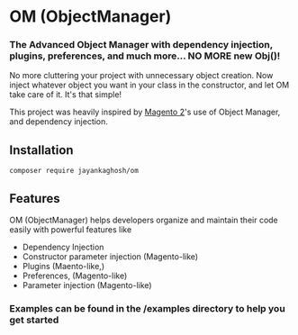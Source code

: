 # OM (ObjectManager)
### The Advanced Object Manager with dependency injection, plugins, preferences, and much more... NO MORE new Obj()!

No more cluttering your project with unnecessary object creation. Now inject whatever object you want in your class in the constructor, and let OM take care of it. It's that simple!

This project was heavily inspired by [Magento 2](https://github.com/magento/magento2 "Magento 2")'s use of Object Manager, and dependency injection.

## Installation
`composer require jayankaghosh/om`

## Features

OM (ObjectManager) helps developers organize and maintain their code easily with powerful features like 
- Dependency Injection
- Constructor parameter injection (Magento-like)
- Plugins (Maento-like,)
- Preferences, (Magento-like)
- Parameter injection (Magento-like)

### Examples can be found in the /examples directory to help you get started